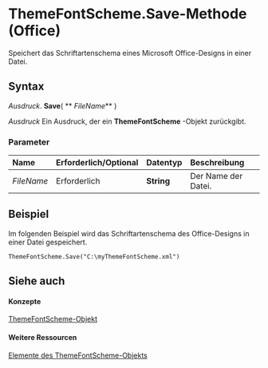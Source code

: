 
# ThemeFontScheme.Save-Methode (Office)

Speichert das Schriftartenschema eines Microsoft Office-Designs in einer Datei.


## Syntax

 _Ausdruck_. **Save**( ** _FileName_** )

 _Ausdruck_ Ein Ausdruck, der ein **ThemeFontScheme** -Objekt zurückgibt.


### Parameter



|**Name**|**Erforderlich/Optional**|**Datentyp**|**Beschreibung**|
|:-----|:-----|:-----|:-----|
| _FileName_|Erforderlich|**String**|Der Name der Datei.|

## Beispiel

Im folgenden Beispiel wird das Schriftartenschema des Office-Designs in einer Datei gespeichert.


```
ThemeFontScheme.Save("C:\myThemeFontScheme.xml")
```


## Siehe auch


#### Konzepte


[ThemeFontScheme-Objekt](566b3a6f-16c9-8ba0-6f40-5bc96ec2dcbf.md)
#### Weitere Ressourcen


[Elemente des ThemeFontScheme-Objekts](http://msdn.microsoft.com/library/47a1e519-0bf8-363b-3270-6080580da137%28Office.15%29.aspx)